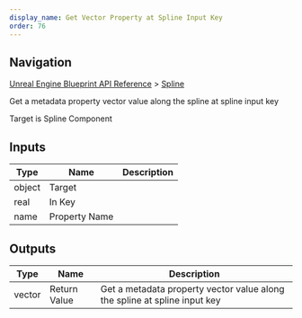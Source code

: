 ```yaml
---
display_name: Get Vector Property at Spline Input Key
order: 76
---
```

## Navigation

[Unreal Engine Blueprint API Reference](https://dev.epicgames.com/documentation/en-us/unreal-engine/BlueprintAPI) > [Spline](https://dev.epicgames.com/documentation/en-us/unreal-engine/BlueprintAPI/Spline)

Get a metadata property vector value along the spline at spline input key

Target is Spline Component

## Inputs

| Type | Name | Description |
| --- | --- | --- |
| object | Target |  |
| real | In Key |  |
| name | Property Name |  |

## Outputs

| Type | Name | Description |
| --- | --- | --- |
| vector | Return Value | Get a metadata property vector value along the spline at spline input key |
